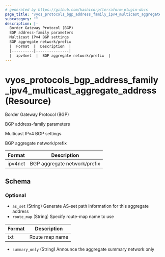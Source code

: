```yaml
---
# generated by https://github.com/hashicorp/terraform-plugin-docs
page_title: "vyos_protocols_bgp_address_family_ipv4_multicast_aggregate_address Resource - vyos"
subcategory: ""
description: |-
  Border Gateway Protocol (BGP)
  BGP address-family parameters
  Multicast IPv4 BGP settings
  BGP aggregate network/prefix
  |  Format  |  Description  |
  |----------|---------------|
  |  ipv4net  |  BGP aggregate network/prefix  |
---
```


# vyos_protocols_bgp_address_family_ipv4_multicast_aggregate_address (Resource)

Border Gateway Protocol (BGP)

BGP address-family parameters

Multicast IPv4 BGP settings

BGP aggregate network/prefix

|  Format  |  Description  |
|----------|---------------|
|  ipv4net  |  BGP aggregate network/prefix  |



<!-- schema generated by tfplugindocs -->
## Schema

### Optional

- `as_set` (String) Generate AS-set path information for this aggregate address
- `route_map` (String) Specify route-map name to use

|  Format  |  Description  |
|----------|---------------|
|  txt  |  Route map name  |
- `summary_only` (String) Announce the aggregate summary network only
